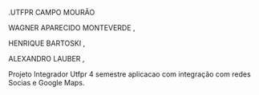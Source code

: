 .UTFPR CAMPO MOURÃO

WAGNER APARECIDO MONTEVERDE ,

HENRIQUE BARTOSKI ,

ALEXANDRO LAUBER ,

Projeto Integrador Utfpr 4 semestre aplicacao com integração com redes Socias e Google Maps.
